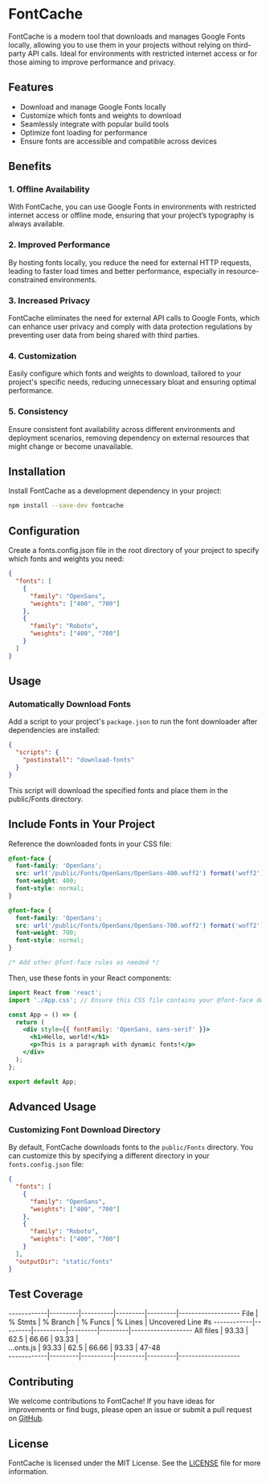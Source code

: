 # FontCache

FontCache is a modern tool that downloads and manages Google Fonts locally, allowing you to use them in your projects without relying on third-party API calls. Ideal for environments with restricted internet access or for those aiming to improve performance and privacy.

## Features
- Download and manage Google Fonts locally
- Customize which fonts and weights to download
- Seamlessly integrate with popular build tools
- Optimize font loading for performance
- Ensure fonts are accessible and compatible across devices

## Benefits
### 1. **Offline Availability**
With FontCache, you can use Google Fonts in environments with restricted internet access or offline mode, ensuring that your project’s typography is always available.
### 2. **Improved Performance**
By hosting fonts locally, you reduce the need for external HTTP requests, leading to faster load times and better performance, especially in resource-constrained environments.
### 3. **Increased Privacy**
FontCache eliminates the need for external API calls to Google Fonts, which can enhance user privacy and comply with data protection regulations by preventing user data from being shared with third parties.
### 4. **Customization**
Easily configure which fonts and weights to download, tailored to your project's specific needs, reducing unnecessary bloat and ensuring optimal performance.
### 5. **Consistency**
Ensure consistent font availability across different environments and deployment scenarios, removing dependency on external resources that might change or become unavailable.

## Installation
Install FontCache as a development dependency in your project:

```bash
npm install --save-dev fontcache
```

## Configuration
Create a fonts.config.json file in the root directory of your project to specify which fonts and weights you need:
```json
{
  "fonts": [
    {
      "family": "OpenSans",
      "weights": ["400", "700"]
    },
    {
      "family": "Roboto",
      "weights": ["400", "700"]
    }
  ]
}
```

## Usage
### Automatically Download Fonts
Add a script to your project's `package.json` to run the font downloader after dependencies are installed:
```json
{
  "scripts": {
    "postinstall": "download-fonts"
  }
}
```

This script will download the specified fonts and place them in the public/Fonts directory.

## Include Fonts in Your Project
Reference the downloaded fonts in your CSS file:
```css
@font-face {
  font-family: 'OpenSans';
  src: url('/public/Fonts/OpenSans/OpenSans-400.woff2') format('woff2');
  font-weight: 400;
  font-style: normal;
}

@font-face {
  font-family: 'OpenSans';
  src: url('/public/Fonts/OpenSans/OpenSans-700.woff2') format('woff2');
  font-weight: 700;
  font-style: normal;
}

/* Add other @font-face rules as needed */
```

Then, use these fonts in your React components:

```jsx
import React from 'react';
import './App.css'; // Ensure this CSS file contains your @font-face definitions

const App = () => {
  return (
    <div style={{ fontFamily: 'OpenSans, sans-serif' }}>
      <h1>Hello, world!</h1>
      <p>This is a paragraph with dynamic fonts!</p>
    </div>
  );
};

export default App;
```

## Advanced Usage
### Customizing Font Download Directory
By default, FontCache downloads fonts to the `public/Fonts` directory. You can customize this by specifying a different directory in your `fonts.config.json` file:
```json
{
  "fonts": [
    {
      "family": "OpenSans",
      "weights": ["400", "700"]
    },
    {
      "family": "Roboto",
      "weights": ["400", "700"]
    }
  ],
  "outputDir": "static/fonts"
}
```

## Test Coverage
------------|---------|----------|---------|---------|-------------------
File        | % Stmts | % Branch | % Funcs | % Lines | Uncovered Line #s 
------------|---------|----------|---------|---------|-------------------
All files   |   93.33 |     62.5 |   66.66 |   93.33 |                   
 ...onts.js |   93.33 |     62.5 |   66.66 |   93.33 | 47-48             
------------|---------|----------|---------|---------|-------------------

## Contributing
We welcome contributions to FontCache! If you have ideas for improvements or find bugs, please open an issue or submit a pull request on [GitHub](https://github.com/pritesh-chandra/fontcache/pulls).

## License
FontCache is licensed under the MIT License. See the [LICENSE](./LICENSE) file for more information.

